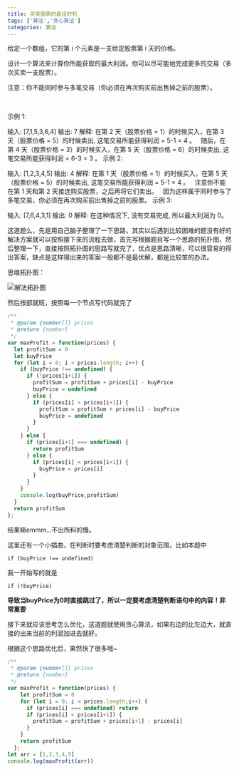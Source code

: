 ```yaml
---
title: 买卖股票的最佳时机
tags: ['算法','贪心算法']
categories: 算法
---
```


给定一个数组，它的第 i 个元素是一支给定股票第 i 天的价格。

设计一个算法来计算你所能获取的最大利润。你可以尽可能地完成更多的交易（多次买卖一支股票）。

注意：你不能同时参与多笔交易（你必须在再次购买前出售掉之前的股票）。

 <!--more-->

示例 1:

输入: [7,1,5,3,6,4]
输出: 7
解释: 在第 2 天（股票价格 = 1）的时候买入，在第 3 天（股票价格 = 5）的时候卖出, 这笔交易所能获得利润 = 5-1 = 4 。
     随后，在第 4 天（股票价格 = 3）的时候买入，在第 5 天（股票价格 = 6）的时候卖出, 这笔交易所能获得利润 = 6-3 = 3 。
示例 2:

输入: [1,2,3,4,5]
输出: 4
解释: 在第 1 天（股票价格 = 1）的时候买入，在第 5 天 （股票价格 = 5）的时候卖出, 这笔交易所能获得利润 = 5-1 = 4 。
     注意你不能在第 1 天和第 2 天接连购买股票，之后再将它们卖出。
     因为这样属于同时参与了多笔交易，你必须在再次购买前出售掉之前的股票。
示例 3:

输入: [7,6,4,3,1]
输出: 0
解释: 在这种情况下, 没有交易完成, 所以最大利润为 0。

这道题么，先是用自己脑子整理了一下思路，其实以后遇到比较困难的题没有好的解决方案就可以按照接下来的流程去做，首先写根据题目写一个思路的拓扑图，然后整理一下，直接按照拓扑图的思路写就完了，优点是思路清晰，可以很容易的得出答案，缺点是这样得出来的答案一般都不是最优解，都是比较笨的办法。

思维拓扑图：

![解法拓扑图](https://s1.ax1x.com/2020/08/24/drZb5t.png)

然后按部就班，按照每一个节点写代码就完了

```javascript
/**
 * @param {number[]} prices
 * @return {number}
 */
var maxProfit = function(prices) {
  let profitSum = 0
  let buyPrice
  for (let i = 0; i < prices.length; i++) {
    if (buyPrice !== undefined) {
      if (!prices[i+1]) {
        profitSum = profitSum + prices[i] - buyPrice
        buyPrice = undefined
      } else {
        if (prices[i] > prices[i+1]) {
          profitSum = profitSum + prices[i] - buyPrice
          buyPrice = undefined
        }
      }
    } else {
      if (prices[i+1] === undefined) {
        return profitSum
      } else {
        if (prices[i] < prices[i+1]) {
          buyPrice = prices[i]
        }
      }
    }
    console.log(buyPrice,profitSum)
  }
  return profitSum
};
```
结果嘛emmm...不出所料的慢。

这里还有一个小插曲，在判断时要考虑清楚判断的对象范围，比如本题中

`if (buyPrice !== undefined)`

我一开始写的就是

`if (!buyPrice)`

**导致当buyPrice为0时直接跳过了，所以一定要考虑清楚判断语句中的内容！非常重要**

接下来就应该思考怎么优化，这道题就使用贪心算法，如果右边的比左边大，就直接的出来当前的利润加进去就好。

根据这个思路优化后，果然快了很多哦~

```javascript
/**
 * @param {number[]} prices
 * @return {number}
 */
var maxProfit = function(prices) {
    let profitSum = 0
    for (let i = 0; i < prices.length;i++) {
      if (prices[i] === undefined) return
      if (prices[i] < prices[i+1]) {
        profitSum = profitSum + prices[i+1] - prices[i]
      }
    }
    return profitSum
  };
let arr = [1,2,3,4,5]
console.log(maxProfit(arr))
```
